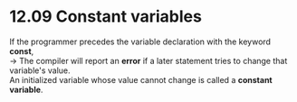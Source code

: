 # 12.09 Constant variables

If the programmer precedes the variable declaration with the keyword **const**,   
-> The compiler will report an **error** if a later statement tries to change that variable's value.   
An initialized variable whose value cannot change is called a **constant variable**.   
